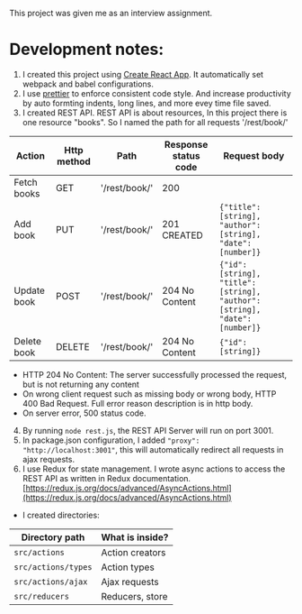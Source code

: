 This project was given me as an interview assignment.

# Development notes:
1. I created this project using [Create React App](https://github.com/facebookincubator/create-react-app). It automatically set webpack and babel configurations.
2. I use [prettier](https://prettier.io/docs/en/) to enforce consistent code style. And increase productivity by auto formting indents, long lines, and more evey time file saved.
3. I created REST API. REST API is about resources, In this project there is one resource "books". So I named the path for all requests '/rest/book/'

| Action      | Http method | Path          | Response status code | Request body                                                                    |
|-------------|-------------|---------------|----------------------|---------------------------------------------------------------------------------|
| Fetch books | GET         | '/rest/book/' | 200                  |                                                                                 |
| Add book    | PUT         | '/rest/book/' | 201 CREATED          | ```{"title": [string], "author": [string], "date": [number]}```                 |
| Update book | POST        | '/rest/book/' | 204 No Content       | ```{"id": [string], "title": [string], "author": [string], "date": [number]}``` |
| Delete book | DELETE      | '/rest/book/' | 204 No Content       | ```{"id": [string]}```                                                          |

* HTTP 204 No Content: The server successfully processed the request, but is not returning any content
* On wrong client request such as missing body or wrong body, HTTP 400 Bad Request. Full error reason description is in http body.
* On server error, 500 status code.

4. By running `node rest.js`, the REST API Server will run on port 3001. 
5. In package.json configuration, I added `"proxy": "http://localhost:3001"`, this will automatically redirect all requests in ajax requests.
6. I use Redux for state management. I wrote async actions to access the REST API as written in Redux documentation. [https://redux.js.org/docs/advanced/AsyncActions.html](https://redux.js.org/docs/advanced/AsyncActions.html)
* I created directories:

| Directory path      | What is inside? |
|---------------------|-----------------|
| `src/actions`       | Action creators |
| `src/actions/types` | Action types    |
| `src/actions/ajax`  | Ajax requests   |
| `src/reducers`      | Reducers, store |

